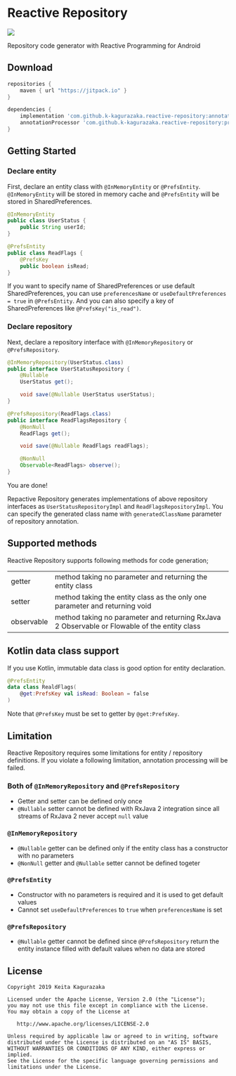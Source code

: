 # Reactive Repository

[![](https://jitpack.io/v/k-kagurazaka/reactive-repository.svg)](https://jitpack.io/#k-kagurazaka/reactive-repository)

Repository code generator with Reactive Programming for Android

## Download

```groovy
repositories {
    maven { url "https://jitpack.io" }
}

dependencies {
    implementation 'com.github.k-kagurazaka.reactive-repository:annotation:x.y.z'
    annotationProcessor 'com.github.k-kagurazaka.reactive-repository:processor:x.y.z'
}
```

## Getting Started

### Declare entity

First, declare an entity class with `@InMemoryEntity` or `@PrefsEntity`.
`@InMemoryEntity` will be stored in memory cache and `@PrefsEntity` will be stored in SharedPreferences.

```java
@InMemoryEntity
public class UserStatus {
    public String userId;
}
```

```java
@PrefsEntity
public class ReadFlags {
    @PrefsKey
    public boolean isRead;
}
```

If you want to specify name of SharedPreferences or use default SharedPreferences, you can use `preferencesName` or `useDefaultPreferences = true` in `@PrefsEntity`.
And you can also specify a key of SharedPreferences like `@PrefsKey("is_read")`.

### Declare repository

Next, declare a repository interface with `@InMemoryRepository` or `@PrefsRepository`.

```java
@InMemoryRepository(UserStatus.class)
public interface UserStatusRepository {
    @Nullable
    UserStatus get();

    void save(@Nullable UserStatus userStatus);
}
```

```java
@PrefsRepository(ReadFlags.class)
public interface ReadFlagsRepository {
    @NonNull
    ReadFlags get();

    void save(@Nullable ReadFlags readFlags);

    @NonNull
    Observable<ReadFlags> observe();
}
```

You are done!

Repactive Repository generates implementations of above repository interfaces as `UserStatusRepositoryImpl` and `ReadFlagsRepositoryImpl`.
You can specify the generated class name with `generatedClassName` parameter of repository annotation.

## Supported methods

Reactive Repository supports following methods for code generation;

|            |                                                           |
-------------|------------------------------------------------------------
| getter     | method taking no parameter and returning the entity class |
| setter     | method taking the entity class as the only one parameter and returning void |
| observable | method taking no parameter and returning RxJava 2 Observable or Flowable of the entity class |


## Kotlin data class support

If you use Kotlin, immutable data class is good option for entity declaration.

```kotlin
@PrefsEntity
data class RealdFlags(
    @get:PrefsKey val isRead: Boolean = false
)
```

Note that `@PrefsKey` must be set to getter by `@get:PrefsKey`.

## Limitation

Reactive Repository requires some limitations for entity / repository definitions.
If you violate a following limitation, annotation processing will be failed.

### Both of `@InMemoryRepository` and `@PrefsRepository`

- Getter and setter can be defined only once
- `@Nullable` setter cannot be defined with RxJava 2 integration since all streams of RxJava 2 never accept `null` value

### `@InMemoryRepository`

- `@Nullable` getter can be defined only if the entity class has a constructor with no parameters
- `@NonNull` getter and `@Nullable` setter cannot be defined togeter

### `@PrefsEntity`

- Constructor with no parameters is required and it is used to get default values
- Cannot set `useDefaultPreferences` to `true` when `preferencesName` is set

### `@PrefsRepository`

- `@Nullable` getter cannot be defined since `@PrefsRepository` return the entity instance filled with default values when no data are stored

## License

    Copyright 2019 Keita Kagurazaka

    Licensed under the Apache License, Version 2.0 (the "License");
    you may not use this file except in compliance with the License.
    You may obtain a copy of the License at

       http://www.apache.org/licenses/LICENSE-2.0

    Unless required by applicable law or agreed to in writing, software
    distributed under the License is distributed on an "AS IS" BASIS,
    WITHOUT WARRANTIES OR CONDITIONS OF ANY KIND, either express or implied.
    See the License for the specific language governing permissions and
    limitations under the License.
